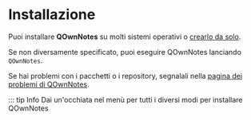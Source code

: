 # Installazione

Puoi installare **QOwnNotes** su molti sistemi operativi o [crearlo da solo](building.md).

Se non diversamente specificato, puoi eseguire QOwnNotes lanciando `QOwnNotes`.

Se hai problemi con i pacchetti o i repository, segnalali nella [pagina dei problemi di QOwnNotes](https://github.com/pbek/QOwnNotes/issues).

::: tip Info
Dai un'occhiata nel menù per tutti i diversi modi per installare QOwnNotes

